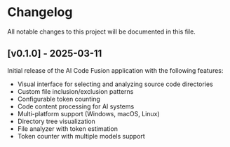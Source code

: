# Changelog

All notable changes to this project will be documented in this file.

## [v0.1.0] - 2025-03-11

Initial release of the AI Code Fusion application with the following features:

- Visual interface for selecting and analyzing source code directories
- Custom file inclusion/exclusion patterns
- Configurable token counting
- Code content processing for AI systems
- Multi-platform support (Windows, macOS, Linux)
- Directory tree visualization
- File analyzer with token estimation
- Token counter with multiple models support
